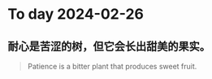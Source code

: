 
# To day 2024-02-26


## 耐心是苦涩的树，但它会长出甜美的果实。
> Patience is a bitter plant that produces sweet fruit.

    
